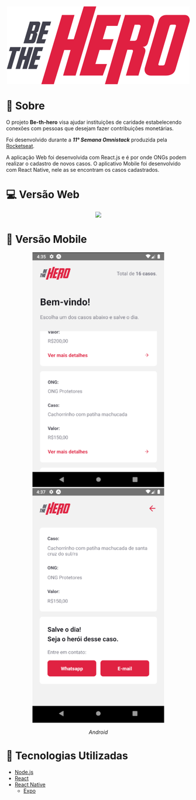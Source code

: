 <p align="center">
  <img src="https://github.com/BernardoHaab/be-the-hero/blob/master/.github/logo.svg">
</p>

# 🔖 Sobre

O projeto **Be-th-hero** visa ajudar instituições de caridade estabelecendo conexões com pessoas que desejam fazer contribuições monetárias. 

Foi desenvolvido durante a ***11° Semana Omnistack*** produzida pela [Rocketseat](https://github.com/RocketSeat "GitHub da Rocketseat"). 

A aplicação Web foi desenvolvida com React.js e é por onde ONGs podem realizar o cadastro de novos casos. O aplicativo Mobile foi desenvolvido com React Native, 
nele as se encontram os casos cadastrados.

# 💻 Versão Web

<p align="center">
  <img  src="https://github.com/BernardoHaab/be-the-hero/blob/master/.github/web.gif">
</p>

# 📱 Versão Mobile
<p align="center">
  <img width="360" height="640" src="https://github.com/BernardoHaab/be-the-hero/blob/master/.github/mobile1.png">
  <img width="360" height="640" src="https://github.com/BernardoHaab/be-the-hero/blob/master/.github/mobile2.png">
   <p align="center"><i> Android </i></p>
</p>

# 🚀 Tecnologias Utilizadas

* [Node.js](https://nodejs.org/en/ "Site oficial Node.js")
* [React](https://reactjs.org/ "Site oficial React")
* [React Native](https://reactnative.dev/ "Site oficial React Native")
    + [Expo](https://expo.io/ "Site oficial Expo")
   

